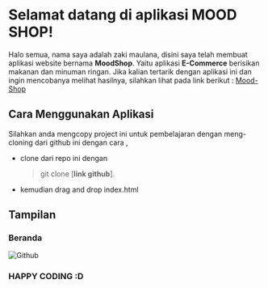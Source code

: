 # Selamat datang di aplikasi MOOD SHOP!

Halo semua, nama saya adalah zaki maulana, disini saya telah membuat aplikasi website bernama **MoodShop**. Yaitu aplikasi **E-Commerce** berisikan makanan dan minuman ringan. Jika kalian tertarik dengan aplikasi ini dan ingin mencobanya melihat hasilnya, silahkan lihat pada link berikut : [Mood-Shop](https://dazzling-hugle-4efb2e.netlify.app/)

## Cara Menggunakan Aplikasi

Silahkan anda mengcopy project ini untuk pembelajaran dengan meng-cloning dari github ini dengan cara , 
- clone dari repo ini dengan
  > git clone [**link github**].
 - kemudian drag and drop index.html 

## Tampilan
### Beranda
![Github](https://github.com/Cormacent/mood-shop/blob/master/asset/image/SS/main_page.png)


### HAPPY CODING :D
